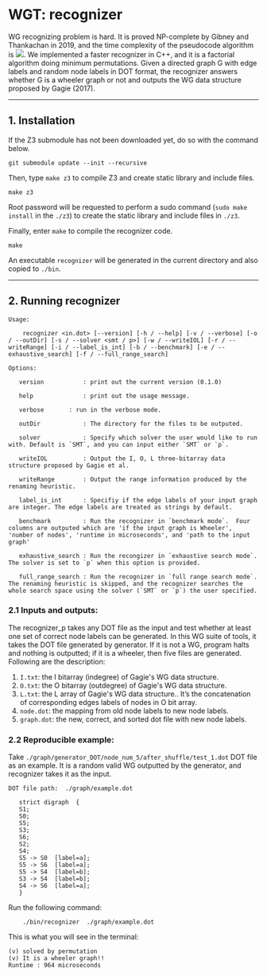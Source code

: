 # WGT: recognizer

WG recognizing problem is hard. It is proved NP-complete by Gibney and Thankachan in 2019, and the time complexity of the pseudocode algorithm is <img src="https://render.githubusercontent.com/render/math?math=2^{e \cdot log\sigma  %2B O(n  %2B e)}">.
We implemented a faster recognizer in C++, and it is a factorial algorithm doing minimum permutations. Given a directed graph G with edge labels and random node labels in DOT format, the recognizer answers whether G is a wheeler graph or not and outputs the WG data structure proposed by Gagie (2017). 

---

## 1. Installation

If the Z3 submodule has not been downloaded yet, do so with the command below.
```
git submodule update --init --recursive
```

Then, type `make z3` to compile Z3 and create static library and include files.
```
make z3
```
Root password will be requested to perform a sudo command (`sudo make install` in the `./z3`) to create the static library and include files in `./z3`.

Finally, enter `make` to compile the recognizer code.
```
make
```
An executable `recognizer` will be generated in the current directory and also copied to `./bin`.

---

## 2. Running recognizer

```
Usage:

	recognizer <in.dot> [--version] [-h / --help] [-v / --verbose] [-o / --outDir] [-s / --solver <smt / p>] [-w / --writeIOL] [-r / --writeRange] [-i / --label_is_int] [-b / --benchmark] [-e / --exhaustive_search] [-f / --full_range_search]
	
Options:

   version           : print out the current version (0.1.0)
  
   help              : print out the usage message.
   
   verbose	     : run in the verbose mode.
                         
   outDir            : The directory for the files to be outputed.
                          
   solver            : Specify which solver the user would like to run with. Default is `SMT`, and you can input either `SMT` or `p`.
   
   writeIOL          : Output the I, O, L three-bitarray data structure proposed by Gagie et al. 
   
   writeRange        : Output the range information produced by the renaming heuristic. 
   
   label_is_int      : Specifiy if the edge labels of your input graph are integer. The edge labels are treated as strings by default.
   
   benchmark         : Run the recognizer in `benchmark mode`.  Four columns are outputed which are 'if the input graph is Wheeler', 'number of nodes', 'runtime in microseconds', and 'path to the input graph'
   
   exhaustive_search : Run the recongizer in `exhaustive search mode`. The solver is set to `p` when this option is provided.
   
   full_range_search : Run the recognizer in `full range search mode`. The renaming heuristic is skipped, and the recognizer searches the whole search space using the solver (`SMT` or `p`) the user specified.
```

### 2.1 Inputs and outputs:
The recognizer_p takes any DOT file as the input and test whether at least one set of correct node labels can be generated. In this WG suite of tools, it takes the DOT file generated by generator. If it is not a WG, program halts and nothing is outputted; if it is a wheeler, then five files are generated. Following are the description:

1. `I.txt`:  the I bitarray (indegree) of Gagie's WG data structure.
2. `O.txt`:  the O bitarray (outdegree) of Gagie's WG data structure.
3. `L.txt`:  the L array of Gagie's WG data structure.. It’s the concatenation of corresponding edges labels of nodes in O bit array.
4. `node.dot`: the mapping from old node labels to new node labels.  
5. `graph.dot`: the new, correct, and sorted dot file with new node labels. 


### 2.2 Reproducible example:

Take `./graph/generator_DOT/node_num_5/after_shuffle/test_1.dot` DOT file as an example. It is a random valid WG outputted by the generator, and recognizer takes it as the input.

```
DOT file path:  ./graph/example.dot

   strict digraph  {
   S1;
   S0;
   S5;
   S3;
   S6;
   S2;
   S4;
   S5 -> S0  [label=a];
   S5 -> S6  [label=a];
   S5 -> S4  [label=b];
   S3 -> S4  [label=b];
   S4 -> S6  [label=a];
   }
 ```
  
Run the following command:

```
	./bin/recognizer  ./graph/example.dot
```

This is what you will see in the terminal:
```
(v) solved by permutation
(v) It is a wheeler graph!!
Runtime : 964 microseconds
```
